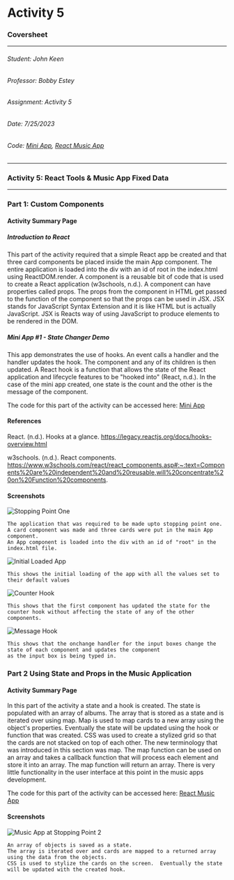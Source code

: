 # Activity 5

### Coversheet

---
###### Student: John Keen
###### Professor: Bobby Estey
###### Assignment: Activity 5
###### Date: 7/25/2023
###### Code: [Mini App](https://github.com/thunderblue1/statechanger), [React Music App](https://github.com/thunderblue1/music)

---

### Activity 5: React Tools & Music App Fixed Data

---

### Part 1: Custom Components

#### Activity Summary Page

##### Introduction to React

This part of the activity required that a simple React app be created and that three card components be placed inside
the main App component.  The entire application is loaded into the div with an id of root in the index.html using ReactDOM.render.
A component is a reusable bit of code that is used to create a React application (w3schools, n.d.).
A component can have properties called props.  The props from the component in HTML get passed to the function of the component
so that the props can be used in JSX.  JSX stands for JavaScript Syntax Extension and it is like HTML but is actually JavaScript.
JSX is Reacts way of using JavaScript to produce elements to be rendered in the DOM.

##### Mini App #1 - State Changer Demo

This app demonstrates the use of hooks.  An event calls a handler and the handler updates the hook.  The component and 
any of its children is then updated.  A React hook is a function that allows the state of the React application and lifecycle features
to be "hooked into" (React, n.d.).  In the case of the mini app created,  one state is the count and the other is the message of the component.


The code for this part of the activity can be accessed here:
[Mini App](https://github.com/thunderblue1/statechanger)

#### References

React. (n.d.). Hooks at a glance. https://legacy.reactjs.org/docs/hooks-overview.html

w3schools. (n.d.). React components. https://www.w3schools.com/react/react_components.asp#:~:text=Components%20are%20independent%20and%20reusable,will%20concentrate%20on%20Function%20components.

#### Screenshots

![Stopping Point One](./Diagrams/StoppingPoint1.jpg)

    The application that was required to be made upto stopping point one.
    A card component was made and three cards were put in the main App component.
    An App component is loaded into the div with an id of "root" in the index.html file.

![Initial Loaded App](./Diagrams/InitialMiniApp.jpg)

    This shows the initial loading of the app with all the values set to their default values

![Counter Hook](./Diagrams/CounterHook.jpg)

    This shows that the first component has updated the state for the counter hook without affecting the state of any of the other components.

![Message Hook](./Diagrams/MessageHook.jpg)

    This shows that the onchange handler for the input boxes change the state of each component and updates the component
    as the input box is being typed in.

### Part 2 Using State and Props in the Music Application

#### Activity Summary Page

In this part of the activity a state and a hook is created.  The state is populated with an array of albums.
The array that is stored as a state and is iterated over using map.  Map is used to map cards to a new array using the object's properties.
Eventually the state will be updated using the hook or function that was created.  CSS was used to create a stylized grid so that the cards
are not stacked on top of each other.  The new terminology that was introduced in this section was map.  The map function can be used on an array
and takes a callback function that will process each element and store it into an array.  The map function will return an array.  There is very little functionality in the user interface at this point in the music apps development.


The code for this part of the activity can be accessed here:
[React Music App](https://github.com/thunderblue1/music)


#### Screenshots

![Music App at Stopping Point 2](./Diagrams/StoppingPoint2.jpg)

    An array of objects is saved as a state.
    The array is iterated over and cards are mapped to a returned array using the data from the objects.
    CSS is used to stylize the cards on the screen.  Eventually the state will be updated with the created hook.
